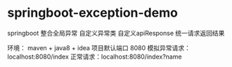 # springboot-exception-demo
springboot 整合全局异常
自定义异常类
自定义apiResponse 统一请求返回结果

环境：
maven + java8 + idea
项目默认端口 8080
模拟异常请求：localhost:8080/index
    正常请求：localhost:8080/index?name
